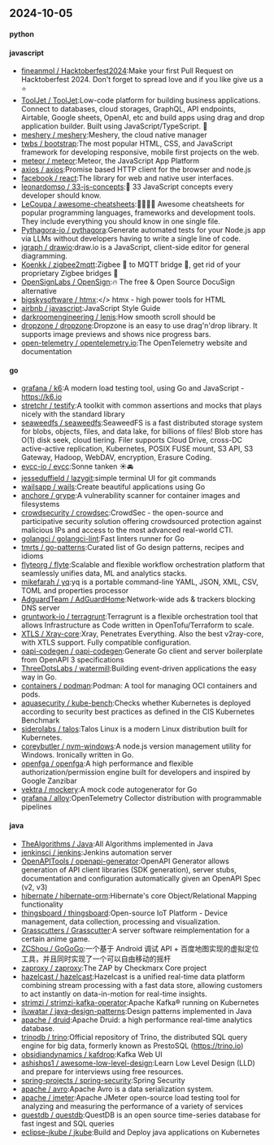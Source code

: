 ## 2024-10-05

#### python

#### javascript
* [fineanmol / Hacktoberfest2024](https://github.com/fineanmol/Hacktoberfest2024):Make your first Pull Request on Hacktoberfest 2024. Don't forget to spread love and if you like give us a ⭐️
* [ToolJet / ToolJet](https://github.com/ToolJet/ToolJet):Low-code platform for building business applications. Connect to databases, cloud storages, GraphQL, API endpoints, Airtable, Google sheets, OpenAI, etc and build apps using drag and drop application builder. Built using JavaScript/TypeScript. 🚀
* [meshery / meshery](https://github.com/meshery/meshery):Meshery, the cloud native manager
* [twbs / bootstrap](https://github.com/twbs/bootstrap):The most popular HTML, CSS, and JavaScript framework for developing responsive, mobile first projects on the web.
* [meteor / meteor](https://github.com/meteor/meteor):Meteor, the JavaScript App Platform
* [axios / axios](https://github.com/axios/axios):Promise based HTTP client for the browser and node.js
* [facebook / react](https://github.com/facebook/react):The library for web and native user interfaces.
* [leonardomso / 33-js-concepts](https://github.com/leonardomso/33-js-concepts):📜 33 JavaScript concepts every developer should know.
* [LeCoupa / awesome-cheatsheets](https://github.com/LeCoupa/awesome-cheatsheets):👩‍💻👨‍💻 Awesome cheatsheets for popular programming languages, frameworks and development tools. They include everything you should know in one single file.
* [Pythagora-io / pythagora](https://github.com/Pythagora-io/pythagora):Generate automated tests for your Node.js app via LLMs without developers having to write a single line of code.
* [jgraph / drawio](https://github.com/jgraph/drawio):draw.io is a JavaScript, client-side editor for general diagramming.
* [Koenkk / zigbee2mqtt](https://github.com/Koenkk/zigbee2mqtt):Zigbee 🐝 to MQTT bridge 🌉, get rid of your proprietary Zigbee bridges 🔨
* [OpenSignLabs / OpenSign](https://github.com/OpenSignLabs/OpenSign):🔥 The free & Open Source DocuSign alternative
* [bigskysoftware / htmx](https://github.com/bigskysoftware/htmx):</> htmx - high power tools for HTML
* [airbnb / javascript](https://github.com/airbnb/javascript):JavaScript Style Guide
* [darkroomengineering / lenis](https://github.com/darkroomengineering/lenis):How smooth scroll should be
* [dropzone / dropzone](https://github.com/dropzone/dropzone):Dropzone is an easy to use drag'n'drop library. It supports image previews and shows nice progress bars.
* [open-telemetry / opentelemetry.io](https://github.com/open-telemetry/opentelemetry.io):The OpenTelemetry website and documentation

#### go
* [grafana / k6](https://github.com/grafana/k6):A modern load testing tool, using Go and JavaScript - https://k6.io
* [stretchr / testify](https://github.com/stretchr/testify):A toolkit with common assertions and mocks that plays nicely with the standard library
* [seaweedfs / seaweedfs](https://github.com/seaweedfs/seaweedfs):SeaweedFS is a fast distributed storage system for blobs, objects, files, and data lake, for billions of files! Blob store has O(1) disk seek, cloud tiering. Filer supports Cloud Drive, cross-DC active-active replication, Kubernetes, POSIX FUSE mount, S3 API, S3 Gateway, Hadoop, WebDAV, encryption, Erasure Coding.
* [evcc-io / evcc](https://github.com/evcc-io/evcc):Sonne tanken ☀️🚘
* [jesseduffield / lazygit](https://github.com/jesseduffield/lazygit):simple terminal UI for git commands
* [wailsapp / wails](https://github.com/wailsapp/wails):Create beautiful applications using Go
* [anchore / grype](https://github.com/anchore/grype):A vulnerability scanner for container images and filesystems
* [crowdsecurity / crowdsec](https://github.com/crowdsecurity/crowdsec):CrowdSec - the open-source and participative security solution offering crowdsourced protection against malicious IPs and access to the most advanced real-world CTI.
* [golangci / golangci-lint](https://github.com/golangci/golangci-lint):Fast linters runner for Go
* [tmrts / go-patterns](https://github.com/tmrts/go-patterns):Curated list of Go design patterns, recipes and idioms
* [flyteorg / flyte](https://github.com/flyteorg/flyte):Scalable and flexible workflow orchestration platform that seamlessly unifies data, ML and analytics stacks.
* [mikefarah / yq](https://github.com/mikefarah/yq):yq is a portable command-line YAML, JSON, XML, CSV, TOML and properties processor
* [AdguardTeam / AdGuardHome](https://github.com/AdguardTeam/AdGuardHome):Network-wide ads & trackers blocking DNS server
* [gruntwork-io / terragrunt](https://github.com/gruntwork-io/terragrunt):Terragrunt is a flexible orchestration tool that allows Infrastructure as Code written in OpenTofu/Terraform to scale.
* [XTLS / Xray-core](https://github.com/XTLS/Xray-core):Xray, Penetrates Everything. Also the best v2ray-core, with XTLS support. Fully compatible configuration.
* [oapi-codegen / oapi-codegen](https://github.com/oapi-codegen/oapi-codegen):Generate Go client and server boilerplate from OpenAPI 3 specifications
* [ThreeDotsLabs / watermill](https://github.com/ThreeDotsLabs/watermill):Building event-driven applications the easy way in Go.
* [containers / podman](https://github.com/containers/podman):Podman: A tool for managing OCI containers and pods.
* [aquasecurity / kube-bench](https://github.com/aquasecurity/kube-bench):Checks whether Kubernetes is deployed according to security best practices as defined in the CIS Kubernetes Benchmark
* [siderolabs / talos](https://github.com/siderolabs/talos):Talos Linux is a modern Linux distribution built for Kubernetes.
* [coreybutler / nvm-windows](https://github.com/coreybutler/nvm-windows):A node.js version management utility for Windows. Ironically written in Go.
* [openfga / openfga](https://github.com/openfga/openfga):A high performance and flexible authorization/permission engine built for developers and inspired by Google Zanzibar
* [vektra / mockery](https://github.com/vektra/mockery):A mock code autogenerator for Go
* [grafana / alloy](https://github.com/grafana/alloy):OpenTelemetry Collector distribution with programmable pipelines

#### java
* [TheAlgorithms / Java](https://github.com/TheAlgorithms/Java):All Algorithms implemented in Java
* [jenkinsci / jenkins](https://github.com/jenkinsci/jenkins):Jenkins automation server
* [OpenAPITools / openapi-generator](https://github.com/OpenAPITools/openapi-generator):OpenAPI Generator allows generation of API client libraries (SDK generation), server stubs, documentation and configuration automatically given an OpenAPI Spec (v2, v3)
* [hibernate / hibernate-orm](https://github.com/hibernate/hibernate-orm):Hibernate's core Object/Relational Mapping functionality
* [thingsboard / thingsboard](https://github.com/thingsboard/thingsboard):Open-source IoT Platform - Device management, data collection, processing and visualization.
* [Grasscutters / Grasscutter](https://github.com/Grasscutters/Grasscutter):A server software reimplementation for a certain anime game.
* [ZCShou / GoGoGo](https://github.com/ZCShou/GoGoGo):一个基于 Android 调试 API + 百度地图实现的虚拟定位工具，并且同时实现了一个可以自由移动的摇杆
* [zaproxy / zaproxy](https://github.com/zaproxy/zaproxy):The ZAP by Checkmarx Core project
* [hazelcast / hazelcast](https://github.com/hazelcast/hazelcast):Hazelcast is a unified real-time data platform combining stream processing with a fast data store, allowing customers to act instantly on data-in-motion for real-time insights.
* [strimzi / strimzi-kafka-operator](https://github.com/strimzi/strimzi-kafka-operator):Apache Kafka® running on Kubernetes
* [iluwatar / java-design-patterns](https://github.com/iluwatar/java-design-patterns):Design patterns implemented in Java
* [apache / druid](https://github.com/apache/druid):Apache Druid: a high performance real-time analytics database.
* [trinodb / trino](https://github.com/trinodb/trino):Official repository of Trino, the distributed SQL query engine for big data, formerly known as PrestoSQL (https://trino.io)
* [obsidiandynamics / kafdrop](https://github.com/obsidiandynamics/kafdrop):Kafka Web UI
* [ashishps1 / awesome-low-level-design](https://github.com/ashishps1/awesome-low-level-design):Learn Low Level Design (LLD) and prepare for interviews using free resources.
* [spring-projects / spring-security](https://github.com/spring-projects/spring-security):Spring Security
* [apache / avro](https://github.com/apache/avro):Apache Avro is a data serialization system.
* [apache / jmeter](https://github.com/apache/jmeter):Apache JMeter open-source load testing tool for analyzing and measuring the performance of a variety of services
* [questdb / questdb](https://github.com/questdb/questdb):QuestDB is an open source time-series database for fast ingest and SQL queries
* [eclipse-jkube / jkube](https://github.com/eclipse-jkube/jkube):Build and Deploy java applications on Kubernetes
